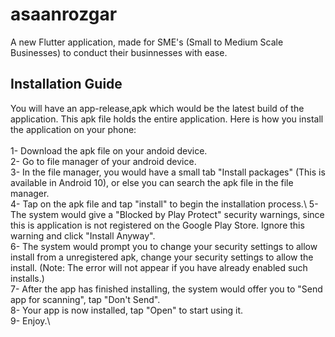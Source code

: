 # asaanrozgar

A new Flutter application, made for SME's (Small to Medium Scale Businesses) to conduct their businnesses with ease.

## Installation Guide

You will have an app-release,apk which would be the latest build of the application. This apk file holds the entire application. Here is how you install the application on your phone:\
\
1- Download the apk file on your andoid device.\
2- Go to file manager of your android device.\
3- In the file manager, you would have a small tab "Install packages" (This is available in Android 10), or else you can search the apk file in the file manager.\
4- Tap on the apk file and tap "install" to begin the installation process.\ 
5- The system would give a "Blocked by Play Protect" security warnings, since this is application is not registered on the Google Play Store. Ignore this warning and click "Install Anyway".\
6- The system would prompt you to change your security settings to allow  install from a unregistered apk, change your security settings to allow the install. (Note: The error will not appear if you have already enabled such installs.)\
7- After the app has finished installing, the system would offer you to "Send app for scanning", tap "Don't Send".\
8- Your app is now installed, tap "Open" to start using it.\
9- Enjoy.\
